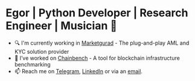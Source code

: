 # Egor | Python Developer | Research Engineer | Musician 🧪

- 🔍 I'm currently working in [Marketgurad](https://marketguard.io) - The plug-and-play AML and KYC solution provider
- 🔭 I’ve worked on [Chainbench](https://github.com/chainstacklabs/chainbench) - A tool for blockchain infrastructure benchmarking
- 📫 Reach me on [Telegram](https://t.me/emolodik), [LinkedIn](https://www.linkedin.com/in/emolodik/) or via an [email](mailto:ave2me.work@gmail.com).

<!--
**ave2me/ave2me** is a ✨ _special_ ✨ repository because its `README.md` (this file) appears on your GitHub profile.

Here are some ideas to get you started:

- 🔭 I’m currently working on ...
- 🌱 I’m currently learning ...
- 👯 I’m looking to collaborate on ...
- 🤔 I’m looking for help with ...
- 💬 Ask me about ...
- 📫 How to reach me: ...
- 😄 Pronouns: ...
- ⚡ Fun fact: ...
-->
